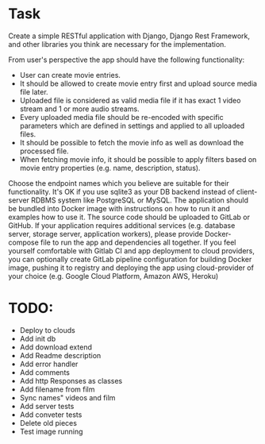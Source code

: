 # Task

Create a simple RESTful application with Django, Django Rest Framework, and other libraries you think are necessary for the implementation.

From user's perspective the app should have the following functionality:
- User can create movie entries.
- It should be allowed to create movie entry first and upload source media file later.
- Uploaded file is considered as valid media file if it has exact 1 video stream and 1 or more audio streams.
- Every uploaded media file should be re-encoded with specific parameters which are defined in settings and applied to all uploaded files.
- It should be possible to fetch the movie info as well as download the processed file.
- When fetching movie info, it should be possible to apply filters based on movie entry properties (e.g. name, description, status).

Choose the endpoint names which you believe are suitable for their functionality.
It's OK if you use sqlite3 as your DB backend instead of client-server RDBMS system like PostgreSQL or MySQL.
The application should be bundled into Docker image with instructions on how to run it and examples how to use it.
The source code should be uploaded to GitLab or GitHub.
If your application requires additional services (e.g. database server, storage server, application workers), please provide Docker-compose file to run the app and dependencies all together.
If you feel yourself comfortable with Gitlab CI and app deployment to cloud providers, you can optionally create GitLab pipeline configuration for building Docker image, pushing it to registry and deploying the app using cloud-provider of your choice (e.g. Google Cloud Platform, Amazon AWS, Heroku)


# TODO:
 * Deploy to clouds
 * Add init db
 * Add download extend
 * Add Readme description
 * Add error handler
 * Add comments
 * Add http Responses as classes
 * Add filename from film
 * Sync names" videos and film
 * Add server tests
 * Add conveter tests
 * Delete old pieces
 * Test image running

